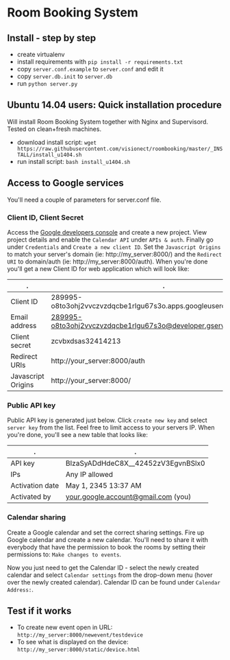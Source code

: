 Room Booking System
===================

Install - step by step
----------------------

* create virtualenv
* install requirements with `pip install -r requirements.txt`
* copy `server.conf.example` to `server.conf` and edit it
* copy `server.db.init` to `server.db`
* run `python server.py`

Ubuntu 14.04 users: Quick installation procedure
------------------------------------------------
Will install Room Booking System together with Nginx and Supervisord. Tested on clean+fresh machines. 

* download install script: `wget https://raw.githubusercontent.com/visionect/roombooking/master/_INSTALL/install_u1404.sh`
* run install script: `bash install_u1404.sh`

Access to Google services
-------------------------
You'll need a couple of parameters for server.conf file. 

### Client ID, Client Secret 

Access the [Google developers console](https://console.developers.google.com) and create a new project. View project details and enable the `Calendar API` under `APIs & auth`. Finally go under `Credentials` and `Create a new client ID`. Set the `Javascript Origins` to match your server's domain (ie: http://my_server:8000/) and the `Redirect URI` to domain/auth (ie: http://my_server:8000/auth). When you're done you'll get a new Client ID for web application which will look like:

 . | .
-- | --
Client ID | 289995-o8to3ohj2vvczvzdqcbe1rlgu67s3o.apps.googleusercontent.com 
Email address | 289995-o8to3ohj2vvczvzdqcbe1rlgu67s3o@developer.gserviceaccount.com
Client secret | zcvbxdsas32414213
Redirect URIs | http://your_server:8000/auth
Javascript Origins | http://your_server:8000/
 
### Public API key

Public API key is generated just below. Click `create new key` and select `server key` from the list. Feel free to limit access to your servers IP. When you're done, you'll see a new table that looks like:

 . | .
-- | --
API key | BIzaSyADdHdeC8X__42452zV3EgvnBSlx0
IPs | Any IP allowed
Activation date	| May 1, 2345 13:37 AM
Activated by | your.google.account@gmail.com (you)

### Calendar sharing

Create a Google calendar and set the correct sharing settings. Fire up Google calendar and create a new calendar. You'll need to share it with everybody that have the permission to book the rooms by setting their permissions to: `Make changes to events`. 

 Now you just need to get the Calendar ID - select the newly created calendar and select `Calendar settings` from the drop-down menu (hover over the newly created calendar). Calendar ID can be found under `Calendar Address:`.

Test if it works
----------------
* To create new event open in URL: `http://my_server:8000/newevent/testdevice`
* To see what is displayed on the device: `http://my_server:8000/static/device.html`
